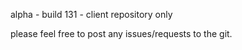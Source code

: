 alpha - build 131 - client repository only

please feel free to post any issues/requests to the git.
